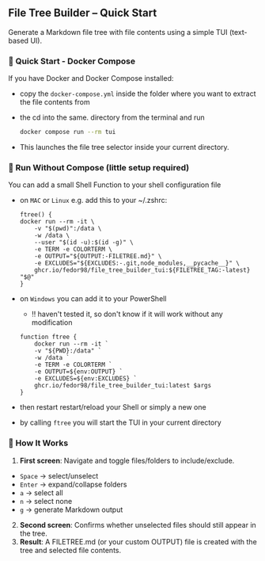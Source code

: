 ## File Tree Builder – Quick Start

Generate a Markdown file tree with file contents using a simple TUI (text-based UI).

### 🚀 Quick Start - Docker Compose

If you have Docker and Docker Compose installed:

- copy the `docker-compose.yml` inside the folder where you want to extract the file contents from
- the cd into the same. directory from the terminal and run

  ```bash
  docker compose run --rm tui
  ```

- This launches the file tree selector inside your current directory.

### 🐳 Run Without Compose (little setup required)

You can add a small Shell Function to your shell configuration file

- on `MAC` or `Linux` e.g. add this to your ~/.zshrc:

  ```
  ftree() {
  docker run --rm -it \
      -v "$(pwd)":/data \
      -w /data \
      --user "$(id -u):$(id -g)" \
      -e TERM -e COLORTERM \
      -e OUTPUT="${OUTPUT:-FILETREE.md}" \
      -e EXCLUDES="${EXCLUDES:-.git,node_modules,__pycache__}" \
      ghcr.io/fedor98/file_tree_builder_tui:${FILETREE_TAG:-latest} "$@"
  }
  ```

- on `Windows` you can add it to your PowerShell

  - ‼️ haven't tested it, so don't know if it will work without any modification

  ```
  function ftree {
      docker run --rm -it `
      -v "${PWD}:/data" `
      -w /data `
      -e TERM -e COLORTERM `
      -e OUTPUT=${env:OUTPUT} `
      -e EXCLUDES=${env:EXCLUDES} `
      ghcr.io/fedor98/file_tree_builder_tui:latest $args
  }
  ```

- then restart restart/reload your Shell or simply a new one
- by calling `ftree` you will start the TUI in your current directory

### 🧭 How It Works

1. **First screen**: Navigate and toggle files/folders to include/exclude.

- `Space` → select/unselect
- `Enter` → expand/collapse folders
- `a` → select all
- `n` → select none
- `g` → generate Markdown output

2. **Second screen**: Confirms whether unselected files should still appear in the tree.
3. **Result**: A FILETREE.md (or your custom OUTPUT) file is created with the tree and selected file contents.
